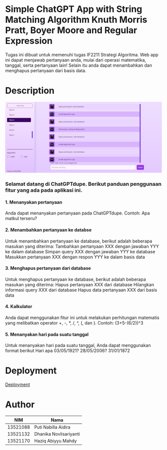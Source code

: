 # Simple ChatGPT App with String Matching Algorithm Knuth Morris Pratt, Boyer Moore and Regular Expression
Tugas ini dibuat untuk memenuhi tugas IF2211 Strategi Algoritma. Web app ini dapat menjawab pertanyaan anda, mulai dari operasi matematika, tanggal, serta pertanyaan lain! Selain itu anda dapat menambahkan dan menghapus pertanyaan dari basis data.

# Description
![Display](./src/public/display.jpg)
### Selamat datang di ChatGPTdupe. Berikut panduan penggunaan fitur yang ada pada aplikasi ini.
#### 1. Menanyakan pertanyaan
Anda dapat menanyakan pertanyaan pada ChatGPTdupe. Contoh:
Apa matkul terseru?

#### 2. Menambahkan pertanyaan ke databse
Untuk menambahkan pertanyaan ke database, berikut adalah beberapa masukan yang diterima:
Tambahkan pertanyaan XXX dengan jawaban YYY ke dalam database
Simpan query XXX dengan jawaban YYY ke database
Masukkan pertanyaan XXX dengan respon YYY ke dalam basis data

#### 3. Menghapus pertanyaan dari database
Untuk menghapus pertanyaan ke database, berikut adalah beberapa masukan yang diterima:
Hapus pertanyaan XXX dari database
Hilangkan informasi query XXX dari database
Hapus data pertanyaan XXX dari basis data

#### 4. Kalkulator
Anda dapat menggunakan fitur ini untuk melakukan perhitungan matematis yang melibatkan
operator +, -, *, /, ^, (, dan ). Contoh:
(3+5-(6/2))^3

#### 5. Menanyakan hari pada suatu tanggal
Untuk menanyakan hari pada suatu tanggal, Anda dapat menggunakan format berikut
Hari apa 03/05/1921?
28/05/2006?
31/01/1872


# Deployment
[Deployment](tubes3-13521088-sepia.vercel.app/)


# Author
| NIM  | Nama |
| ------------- | ------------- |
| 13521088 | Puti Nabilla Aidira |
| 13521132 | Dhanika Novlisariyanti |
| 13521170 | Haziq Abiyyu Mahdy |
